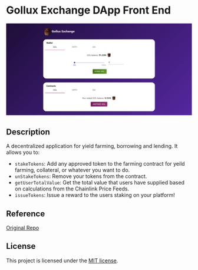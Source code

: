 # Gollux Exchange DApp Front End
<img src="./screenshot.JPG" alt="Full Stack Example">

## Description 
A decentralized application for yield farming, borrowing and lending. It allows you to:
- `stakeTokens`: Add any approved token to the farming contract for yeild farming, collateral, or whatever you want to do.
- `unStakeTokens`: Remove your tokens from the contract.
- `getUserTotalValue`: Get the total value that users have supplied based on calculations from the Chainlink Price Feeds. 
- `issueTokens`: Issue a reward to the users staking on your platform!

## Reference
 [Original Repo](https://github.com/PatrickAlphaC/defi-stake-yield-brownie-freecode)

## License
This project is licensed under the [MIT license](LICENSE).
